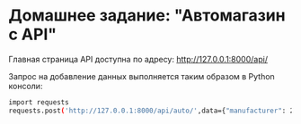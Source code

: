 # Домашнее задание: "Автомагазин с API"

Главная страница API доступна по адресу: http://127.0.0.1:8000/api/

Запрос на добавление данных выполняется таким образом в Python консоли:
```sh
import requests
requests.post('http://127.0.0.1:8000/api/auto/',data={"manufacturer": 2,"name": "6 Gran Turismo","body": "hatchback","fuelType": "diesel","fuelRate": 6.6,"engineVolume": 1.5,"enginePower": 6,"gearbox": "auto","year": "2016-01-01"}, auth=('admin', 'adminadmin'))
```